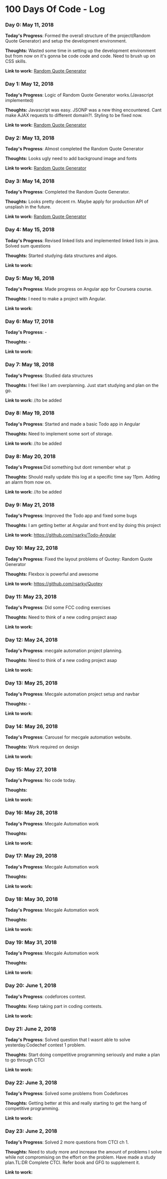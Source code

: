 # 100 Days Of Code - Log

### Day 0: May 11, 2018

**Today's Progress**: Formed the overall structure of the project(Random Quote Generator) and setup the development environment.

**Thoughts:** Wasted some time in setting up the development environment but from now on it's gonna be code code and code. Need to brush up on CSS skills.

**Link to work:** [Random Quote Generator](https://github.com/rsarky/random-quote-generator/commits/master)


### Day 1: May 12, 2018

**Today's Progress**: Logic of Random Quote Generator works.(Javascript implemented)

**Thoughts:** Javascript was easy. JSONP was a new thing encountered. Cant make AJAX requests to different domain?!. Styling to be fixed now.

**Link to work:** [Random Quote Generator](https://github.com/rsarky/random-quote-generator/commits/master)

### Day 2: May 13, 2018

**Today's Progress**: Almost completed the Random Quote Generator

**Thoughts:** Looks ugly need to add background image and fonts

**Link to work:** [Random Quote Generator](https://github.com/rsarky/random-quote-generator/commits/master)


### Day 3: May 14, 2018

**Today's Progress**: Completed the Random Quote Generator.

**Thoughts:** Looks pretty decent rn. Maybe apply for production API of unsplash in the future.

**Link to work:** [Random Quote Generator](https://github.com/rsarky/random-quote-generator/commits/master)


### Day 4: May 15, 2018

**Today's Progress**: Revised linked lists and implemented linked lists in java. Solved sum questions

**Thoughts:** Started studying data structures and algos.

**Link to work:** 


### Day 5: May 16, 2018

**Today's Progress**: Made progress on Angular app for Coursera course.

**Thoughts:** I need to make a project with Angular.

**Link to work:** 


### Day 6: May 17, 2018

**Today's Progress**: -

**Thoughts:** -

**Link to work:** 


### Day 7: May 18, 2018

**Today's Progress**: Studied data structures 

**Thoughts:** I feel like I am overplanning. Just start studying and plan on the go.

**Link to work:** //to be added


### Day 8: May 19, 2018

**Today's Progress**: Started and made a basic Todo app in Angular

**Thoughts:** Need to implement some sort of storage.

**Link to work:** //to be added


### Day 8: May 20, 2018

**Today's Progress**:Did something but dont remember what :p

**Thoughts:** Should really update this log at a specific time say 11pm. Adding an alarm from now on.

**Link to work:** //to be added


### Day 9: May 21, 2018

**Today's Progress**: Improved the Todo app and fixed some bugs

**Thoughts:** I am getting better at Angular and front end by doing this project

**Link to work:** https://github.com/rsarky/Todo-Angular


### Day 10: May 22, 2018

**Today's Progress**: Fixed the layout problems of Quotey: Random Quote Generator

**Thoughts:** Flexbox is powerful and awesome

**Link to work:** https://github.com/rsarky/Quotey

### Day 11: May 23, 2018

**Today's Progress**: Did some FCC coding exercises

**Thoughts:** Need to think of a new coding project asap

**Link to work:** 


### Day 12: May 24, 2018

**Today's Progress**: mecgale automation project planning.

**Thoughts:** Need to think of a new coding project asap

**Link to work:** 


### Day 13: May 25, 2018

**Today's Progress**: Mecgale automation project setup and navbar

**Thoughts:** -

**Link to work:** 


### Day 14: May 26, 2018

**Today's Progress**: Carousel for mecgale automation website.

**Thoughts:** Work required on design

**Link to work:** 


### Day 15: May 27, 2018

**Today's Progress**: No code today.

**Thoughts:** 

**Link to work:** 

### Day 16: May 28, 2018

**Today's Progress**: Mecgale Automation work

**Thoughts:** 

**Link to work:** 

### Day 17: May 29, 2018

**Today's Progress**: Mecgale Automation work

**Thoughts:** 

**Link to work:** 

### Day 18: May 30, 2018

**Today's Progress**: Mecgale Automation work

**Thoughts:** 

**Link to work:** 

### Day 19: May 31, 2018

**Today's Progress**: Mecgale Automation work

**Thoughts:** 

**Link to work:** 

### Day 20: June 1, 2018

**Today's Progress**: codeforces contest.

**Thoughts:** Keep taking part in coding contests.

**Link to work:** 

### Day 21: June 2, 2018

**Today's Progress**: Solved question that I wasnt able to solve yesterday.Codechef contest 1 problem.

**Thoughts:** Start doing competitive programming seriously and make a plan to go through CTCI

**Link to work:** 

### Day 22: June 3, 2018

**Today's Progress**: Solved some problems from Codeforces

**Thoughts:** Getting better at this and really starting to get the hang of competitive programming.

**Link to work:** 

### Day 23: June 2, 2018

**Today's Progress**: Solved 2 more questions from CTCI ch 1.

**Thoughts:** Need to study more and increase the amount of problems I solve while not compromising on the effort on the problem. Have made a study plan.TL:DR Complete CTCI. Refer book and GFG to supplement it.

**Link to work:** 


  
